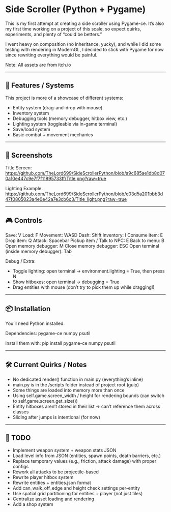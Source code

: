 Side Scroller (Python + Pygame)
================================

This is my first attempt at creating a side scroller using Pygame-ce.
It’s also my first time working on a project of this scale, so expect quirks, experiments,
and plenty of “could be betters.”  

I went heavy on composition (no inheritance, yucky), and while I did some testing
with rendering in ModernGL, I decided to stick with Pygame for now since rewriting
everything would be painful.  

Note: All assets are from itch.io

------------------------------------------------------------
🚀 Features / Systems
------------------------------------------------------------
This project is more of a showcase of different systems:
- Entity system (drag-and-drop with mouse)
- Inventory system
- Debugging tools (memory debugger, hitbox view, etc.)
- Lighting system (toggleable via in-game terminal)
- Save/load system
- Basic combat + movement mechanics

------------------------------------------------------------
📸 Screenshots
------------------------------------------------------------
Title Screen:
https://github.com/TheLord699/SideScrollerPython/blob/a9c685ae1db8d070a10e447c9e7f7f11895733ff/Title.png?raw=true

Lighting Example:
https://github.com/TheLord699/SideScrollerPython/blob/e03d5a201bbb3d47f0805023a4e0e42a7e3cb6c3/Title_light.png?raw=true

------------------------------------------------------------
🎮 Controls
------------------------------------------------------------
Save: V
Load: F
Movement: WASD
Dash: Shift
Inventory: I
Consume item: E
Drop item: Q
Attack: Spacebar
Pickup item / Talk to NPC: E
Back to menu: B
Open memory debugger: M
Close memory debugger: ESC
Open terminal (inside memory debugger): Tab

Debug / Extra:
- Toggle lighting: open terminal → environment.lighting = True, then press N
- Show hitboxes: open terminal → debugging = True
- Drag entities with mouse (don’t try to pick them up while dragging!)

------------------------------------------------------------
📦 Installation
------------------------------------------------------------
You’ll need Python installed.

Dependencies:
    pygame-ce
    numpy
    psutil

Install them with:
    pip install pygame-ce numpy psutil

------------------------------------------------------------
🛠️ Current Quirks / Notes
------------------------------------------------------------
- No dedicated render() function in main.py (everything’s inline)
- main.py is in the /scripts folder instead of project root (gulp)
- Some things are loaded into memory more than once
- Using self.game.screen_width / height for rendering bounds (can switch to self.game.screen.get_size())
- Entity hitboxes aren’t stored in their list → can’t reference them across classes
- Sliding after jumps is intentional (for now)

------------------------------------------------------------
📝 TODO
------------------------------------------------------------
- Implement weapon system + weapon stats JSON
- Load level info from JSON (entities, spawn points, death barriers, etc.)
- Replace temporary values (e.g., friction, attack damage) with proper configs
- Rework all attacks to be projectile-based
- Rewrite player hitbox system
- Rewrite entities + entities.json format
- Add can_walk_off_edge and height check settings per-entity
- Use spatial grid partitioning for entities + player (not just tiles)
- Centralize asset loading and rendering
- Add a shop system
